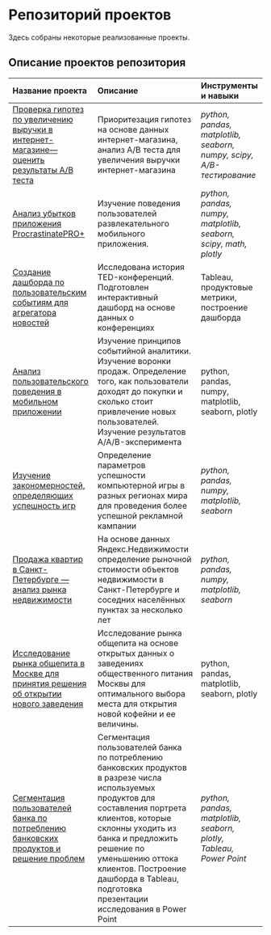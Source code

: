# Репозиторий проектов
Здесь собраны некоторые реализованные проекты.

## Описание проектов репозитория

| Название проекта | Описание | Инструменты и навыки | 
| :---------------------- | :---------------------- | :---------------------- |
|[Проверка гипотез по увеличению выручки в интернет-магазине—оценить результаты A/B теста](https://github.com/HeyNina/Portfolio---Yandex-Projects/tree/main/Проверка%20гипотез%20по%20увеличению%20выручки%20в%20интернет-магазине—оценить%20результаты%20A/B%20теста)| Приоритезация гипотез на основе данных интернет-магазина, анализ A/B теста для увеличения выручки интернет-магазина| *python, pandas, matplotlib, seaborn, numpy, scipy, A/B-тестирование*|
|[Анализ убытков приложения ProcrastinatePRO+](https://github.com/HeyNina/Portfolio---Yandex-Projects/tree/main/Анализ%20бизнес-показателей%20развлекательного%20приложения)|Изучение поведения пользователей развлекательного мобильного приложения.|*python, pandas, numpy, matplotlib, seaborn, scipy, math, plotly*|
|[Создание дашборда по пользовательским событиям для агрегатора новостей](https://github.com/HeyNina/Portfolio---Yandex-Projects/tree/main/Создание%20дашборда%20по%20пользовательским%20событиям%20для%20агрегатора%20новостей)|Исследована история TED-конференций. Подготовлен интерактивный дашборд на основе данных о конференциях|Tableau, продуктовые метрики, построение дашборда|
|[Анализ пользовательского поведения в мобильном приложении](https://github.com/HeyNina/Portfolio---Yandex-Projects/tree/main/Анализ%20пользовательского%20поведения%20в%20мобильном%20приложении_AB%20test)|Изучение принципов событийной аналитики.  Изучение воронки продаж. Определение того, как пользователи доходят до покупки и сколько стоит привлечение новых пользователей. Изучение результатов A/A/B-эксперимента|python, pandas, numpy, matplotlib, seaborn, plotly|
|[Изучение закономерностей, определяющих успешность игр](https://github.com/HeyNina/Portfolio---Yandex-Projects/tree/main/Изучение%20закономерностей%2C%20определяющих%20успешность%20компьютерных%20игр)| Определение параметров успешности компьютерной игры в разных регионах мира для проведения более успешной рекламной кампании|*python, pandas, numpy, matplotlib, seaborn* |
|[Продажа квартир в Санкт-Петербурге — анализ рынка недвижимости](https://github.com/HeyNina/Portfolio---Yandex-Projects/tree/main/Анализ%20рынка%20недвижимости.%20Продажа%20квартир%20в%20Санкт-Петербурге)| На основе данных Яндекс.Недвижимости определение рыночной стоимости объектов недвижимости в Санкт-Петербурге и соседних населённых пунктах за несколько лет|*python, pandas, numpy, matplotlib, seaborn*|
|[Исследование рынка общепита в Москве для принятия решения об открытии нового заведения](https://github.com/HeyNina/Portfolio---Yandex-Projects/tree/main/Исследование%20рынка%20общепита%20принятия%20решения%20об%20открытии%20нового%20заведения)|Исследование рынка общепита на основе открытых данных о заведениях общественного питания Москвы для оптимального выбора места для открытия новой кофейни и ее величины.|python, pandas, matplotlib, seaborn, plotly|
|[Сегментация пользователей банка по потреблению банковских продуктов и решение проблем](https://github.com/HeyNina/Portfolio---Yandex-Projects/tree/main/Сегментация%20пользователей%20банка%20по%20потреблению%20банковских%20продуктов%20и%20решение%20проблем)|Сегментация пользователей банка по потреблению банковских продуктов в разрезе числа используемых продуктов для составления портрета клиентов, которые склонны уходить из банка и предложить решение по уменьшению оттока клиентов. Построение дашборда в Tableau, подготовка презентации исследования в Power Point|*python, pandas, matplotlib, seaborn, plotly, Tableau, Power Point*|
